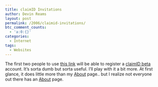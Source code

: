 ```yaml
---
title: claimID Invitations
author: Devin Reams
layout: post
permalink: /2006/claimid-invitations/
btc_comment_counts:
  - 'a:0:{}'
categories:
  - Internet
tags:
  - Websites
---
```

The first two people to use [this link][1] will be able to register a [claimID beta][2] account. It&#8217;s sorta dumb but sorta useful. I&#8217;ll play with it a bit more. At first glance, it does little more than my [About][3] page.. but I realize not everyone out there has an [About][3] page.

 [1]: http://claimid.com/register?key=d01ee6122f8734b5202473d512412ed64b0869a5
 [2]: http://claimid.com/about
 [3]: http://devinreams.com/about/